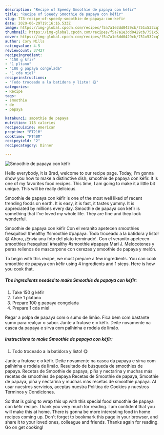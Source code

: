 ```yaml
---
description: "Recipe of Speedy Smoothie de papaya con kéfir"
title: "Recipe of Speedy Smoothie de papaya con kéfir"
slug: 778-recipe-of-speedy-smoothie-de-papaya-con-kefir
date: 2020-06-29T19:16:16.533Z
image: https://img-global.cpcdn.com/recipes/f5a7a1e3dd0429cb/751x532cq70/smoothie-de-papaya-con-kefir-foto-principal.jpg
thumbnail: https://img-global.cpcdn.com/recipes/f5a7a1e3dd0429cb/751x532cq70/smoothie-de-papaya-con-kefir-foto-principal.jpg
cover: https://img-global.cpcdn.com/recipes/f5a7a1e3dd0429cb/751x532cq70/smoothie-de-papaya-con-kefir-foto-principal.jpg
author: Cory Mills
ratingvalue: 4.5
reviewcount: 37427
recipeingredient:
- "150 g kfir"
- "1 pltano"
- "100 g papaya congelada"
- "1 cda miel"
recipeinstructions:
- "Todo troceado a la batidora y listo! 😋"
categories:
- Recipe
tags:
- smoothie
- de
- papaya

katakunci: smoothie de papaya 
nutrition: 118 calories
recipecuisine: American
preptime: "PT21M"
cooktime: "PT40M"
recipeyield: "2"
recipecategory: Dinner

---
```



![Smoothie de papaya con kéfir](https://img-global.cpcdn.com/recipes/f5a7a1e3dd0429cb/751x532cq70/smoothie-de-papaya-con-kefir-foto-principal.jpg)

Hello everybody, it is Brad, welcome to our recipe page. Today, I'm gonna show you how to make a distinctive dish, smoothie de papaya con kéfir. It is one of my favorites food recipes. This time, I am going to make it a little bit unique. This will be really delicious.

Smoothie de papaya con kéfir is one of the most well liked of recent trending foods on earth. It is easy, it is fast, it tastes yummy. It is appreciated by millions every day. Smoothie de papaya con kéfir is something that I've loved my whole life. They are fine and they look wonderful.

Smoothie de papaya con kéfir Con el veranito apetecen smoothies fresquitos! #healthy #smoothie #papaya. Todo troceado a la batidora y listo! 😋 Ahora, ¡Envía una foto del plato terminado!. Con el veranito apetecen smoothies fresquitos! #healthy #smoothie #papaya Mari J. Melocotones y peras rellenos de mascarpone con cerezas y smoothie de papaya y melón.


To begin with this recipe, we must prepare a few ingredients. You can cook smoothie de papaya con kéfir using 4 ingredients and 1 steps. Here is how you cook that.

<!--inarticleads1-->

##### The ingredients needed to make Smoothie de papaya con kéfir:

1. Take 150 g kéfir
1. Take 1 plátano
1. Prepare 100 g papaya congelada
1. Prepare 1 cda miel


Regar a polpa de papaya com o sumo de limão. Fica bem com bastante sumo para realçar o sabor. Junte a frutose e o kéfir. Deite novamente na casca da papaya e sirva com palhinha e rodela de limão. 

<!--inarticleads2-->

##### Instructions to make Smoothie de papaya con kéfir:

1. Todo troceado a la batidora y listo! 😋


Junte a frutose e o kéfir. Deite novamente na casca da papaya e sirva com palhinha e rodela de limão. Resultado de búsqueda de smoothies de papaya. Recetas de Smoothie de papaya, piña y nectarina y muchas más recetas de smoothies de papaya Recetas de Smoothie de papaya, Smoothie de papaya, piña y nectarina y muchas más recetas de smoothie papaya. Al usar nuestros servicios, aceptas nuestra Política de Cookies y nuestros Términos y Condiciones. 

So that is going to wrap this up with this special food smoothie de papaya con kéfir recipe. Thank you very much for reading. I am confident that you will make this at home. There is gonna be more interesting food in home recipes coming up. Don't forget to bookmark this page in your browser, and share it to your loved ones, colleague and friends. Thanks again for reading. Go on get cooking!

